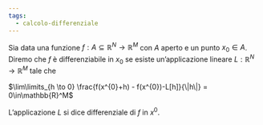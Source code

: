 ```yaml
---
tags:
  - calcolo-differenziale
---
```

Sia data una funzione $f: A ⊆ \mathbb{R}^N → \mathbb{R}^M$ con $A$ aperto e un punto $x_0 ∈ A$. Diremo che $f$ è differenziabile in $x_0$ se esiste un’applicazione lineare $L: \mathbb{R}^N → \mathbb{R}^M$ tale che

$\lim\limits_{h \to 0} \frac{f(x^{0}+h) - f(x^{0})-L[h]}{\|h\|} = 0\in\mathbb{R}^M$

L’applicazione $L$ si dice differenziale di $f$ in $x^0$.